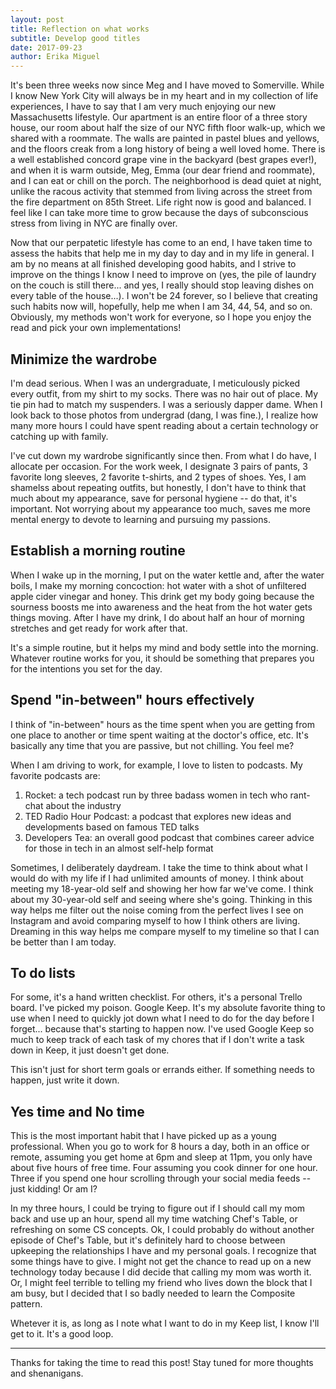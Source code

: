 ```yaml
---
layout: post
title: Reflection on what works
subtitle: Develop good titles
date: 2017-09-23
author: Erika Miguel
---
```


It's been three weeks now since Meg and I have moved to Somerville. While I know New York City will always be in my heart and in my collection of life experiences, I have to say that I am very much enjoying our new Massachusetts lifestyle. Our apartment is an entire floor of a three story house, our room about half the size of our NYC fifth floor walk-up, which we shared with a roommate. The walls are painted in pastel blues and yellows, and the floors creak from a long history of being a well loved home. There is a well established concord grape vine in the backyard (best grapes ever!), and when it is warm outside, Meg, Emma (our dear friend and roommate), and I can eat or chill on the porch. The neighborhood is dead quiet at night, unlike the racous activity that stemmed from living across the street from the fire department on 85th Street. Life right now is good and balanced. I feel like I can take more time to grow because the days of subconscious stress from living in NYC are finally over.

Now that our perpatetic lifestyle has come to an end, I have taken time to assess the habits that help me in my day to day and in my life in general. I am by no means at all finished developing good habits, and I strive to improve on the things I know I need to improve on (yes, the pile of laundry on the couch is still there... and yes, I really should stop leaving dishes on every table of the house...). I won't be 24 forever, so I believe that creating such habits now will, hopefully, help me when I am 34, 44, 54, and so on. Obviously, my methods won't work for everyone, so I hope you enjoy the read and pick your own implementations!

## Minimize the wardrobe

I'm dead serious. When I was an undergraduate, I meticulously picked every outfit, from my shirt to my socks. There was no hair out of place. My tie pin had to match my suspenders. I was a seriously dapper dame. When I look back to those photos from undergrad (dang, I was fine.), I realize how many more hours I could have spent reading about a certain technology or catching up with family. 

I've cut down my wardrobe significantly since then. From what I do have, I allocate per occasion. For the work week, I designate 3 pairs of pants, 3 favorite long sleeves, 2 favorite t-shirts, and 2 types of shoes. Yes, I am shamelss about repeating outfits, but honestly, I don't have to think that much about my appearance, save for personal hygiene -- do that, it's important. Not worrying about my appearance too much, saves me more mental energy to devote to learning and pursuing my passions.

## Establish a morning routine

When I wake up in the morning, I put on the water kettle and, after the water boils, I make my morning concoction: hot water with a shot of unfiltered apple cider vinegar and honey. This drink get my body going because the sourness boosts me into awareness and the heat from the hot water gets things moving. After I have my drink, I do about half an hour of morning stretches and get ready for work after that.

It's a simple routine, but it helps my mind and body settle into the morning. Whatever routine works for you, it should be something that prepares you for the intentions you set for the day.

## Spend "in-between" hours effectively

I think of "in-between" hours as the time spent when you are getting from one place to another or time spent waiting at the doctor's office, etc. It's basically any time that you are passive, but not chilling. You feel me?

When I am driving to work, for example, I love to listen to podcasts. My favorite podcasts are:
1. Rocket: a tech podcast run by three badass women in tech who rant-chat about the industry
2. TED Radio Hour Podcast: a podcast that explores new ideas and developments based on famous TED talks
3. Developers Tea: an overall good podcast that combines career advice for those in tech in an almost self-help format 

Sometimes, I deliberately daydream. I take the time to think about what I would do with my life if I had unlimited amounts of money. I think about meeting my 18-year-old self and showing her how far we've come. I think about my 30-year-old self and seeing where she's going. Thinking in this way helps me filter out the noise coming from the perfect lives I see on Instagram and avoid comparing myself to how I think others are living. Dreaming in this way helps me compare myself to my timeline so that I can be better than I am today.

## To do lists

For some, it's a hand written checklist. For others, it's a personal Trello board. I've picked my poison. Google Keep. It's my absolute favorite thing to use when I need to quickly jot down what I need to do for the day before I forget... because that's starting to happen now. I've used Google Keep so much to keep track of each task of my chores that if I don't write a task down in Keep, it just doesn't get done.

This isn't just for short term goals or errands either. If something needs to happen, just write it down.

## Yes time and No time

This is the most important habit that I have picked up as a young professional. When you go to work for 8 hours a day, both in an office or remote, assuming you get home at 6pm and sleep at 11pm, you only have about five hours of free time. Four assuming you cook dinner for one hour. Three if you spend one hour scrolling through your social media feeds -- just kidding! Or am I?

In my three hours, I could be trying to figure out if I should call my mom back and use up an hour, spend all my time watching Chef's Table, or refreshing on some CS concepts. Ok, I could probably do without another episode of Chef's Table, but it's definitely hard to choose between upkeeping the relationships I have and my personal goals. I recognize that some things have to give. I might not get the chance to read up on a new technology today because I did decide that calling my mom was worth it. Or, I might feel terrible to telling my friend who lives down the block that I am busy, but I decided that I so badly needed to learn the Composite pattern. 

Whetever it is, as long as I note what I want to do in my Keep list, I know I'll get to it. It's a good loop.

-----------------------------------------------------------------------------------------------------------------------
Thanks for taking the time to read this post! Stay tuned for more thoughts and shenanigans.
